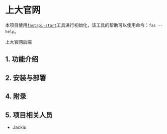 # 上大官网

本项目使用[`fastapi-start`](https://github.com/ibbd-dev/fastapi-start)工具进行初始化，该工具的帮助可以使用命令：`fas --help`。

上大官网后端

## 1. 功能介绍

## 2. 安装与部署

## 4. 附录

## 5. 项目相关人员

- Jackiu
